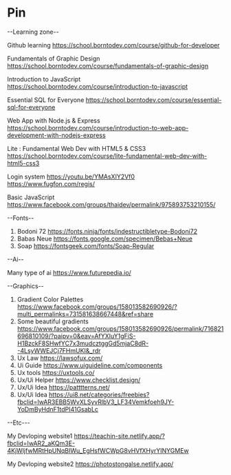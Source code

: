 # Pin
--Learning zone--

Github learning https://school.borntodev.com/course/github-for-developer

Fundamentals of Graphic Design https://school.borntodev.com/course/fundamentals-of-graphic-design

Introduction to JavaScript https://school.borntodev.com/course/introduction-to-javascript

Essential SQL for Everyone https://school.borntodev.com/course/essential-sql-for-everyone

Web App with Node.js & Express https://school.borntodev.com/course/introduction-to-web-app-development-with-nodejs-express

Lite : Fundamental Web Dev with HTML5 & CSS3 https://school.borntodev.com/course/lite-fundamental-web-dev-with-html5-css3

Login system https://youtu.be/YMAsXIY2Vf0 https://www.fugfon.com/regis/

Basic JavaScript https://www.facebook.com/groups/thaidev/permalink/975893753210155/

--Fonts--

1. Bodoni 72⁣ https://fonts.ninja/fonts/indestructibletype-Bodoni72
2. Babas Neue ⁣https://fonts.google.com/specimen/Bebas+Neue
4. Soap⁣ https://fontsgeek.com/fonts/Soap-Regular

--Ai--

Many type of ai https://www.futurepedia.io/

--Graphics--

1. Gradient Color Palettes https://www.facebook.com/groups/158013582690926/?multi_permalinks=731581638667448&ref=share
2. Some beautiful gradients https://www.facebook.com/groups/158013582690926/permalink/716821696810109/?paipv=0&eav=AfYXIuY1gFiS-H1BzckF8SHwfYC7x3mudcztggGd5mjaC8dR--4LsyWWEJCj7FHmUKI&_rdr
3. Ux Law https://lawsofux.com/
4. Ui Guide https://www.uiguideline.com/components
5. Ux tools https://uxtools.co/
6. Ux/Ui Helper https://www.checklist.design/
7. Ux/Ui Idea https://patttterns.net/
8. Ux/Ui Idea https://ui8.net/categories/freebies?fbclid=IwAR3EBB5WvXLSyvRlbV3_LF34Vemkfoeh9JY-YoDmByHdnF1tdPI41GsabLc

--Etc---

My Devloping website1 https://teachin-site.netlify.app/?fbclid=IwAR2_aKQm3E-4KjWljfwMRtHpUNqBIWu_EgHsfWCWpG8vHVfXHyrYINYGMEw

My Devloping website2 https://photostongalse.netlify.app/
